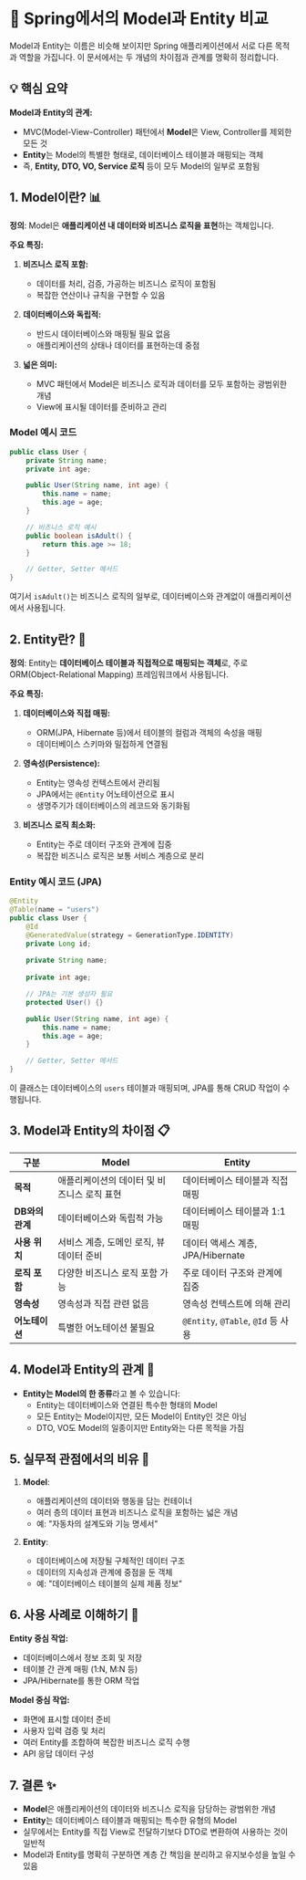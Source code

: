 # 🔄 Spring에서의 Model과 Entity 비교

Model과 Entity는 이름은 비슷해 보이지만 Spring 애플리케이션에서 서로 다른 목적과 역할을 가집니다. 이 문서에서는 두 개념의 차이점과 관계를 명확히 정리합니다.

## 💡 핵심 요약

**Model과 Entity의 관계:**
- MVC(Model-View-Controller) 패턴에서 **Model**은 View, Controller를 제외한 모든 것
- **Entity**는 Model의 특별한 형태로, 데이터베이스 테이블과 매핑되는 객체
- 즉, **Entity, DTO, VO, Service 로직** 등이 모두 Model의 일부로 포함됨

## 1. Model이란? 📊

**정의**: Model은 **애플리케이션 내 데이터와 비즈니스 로직을 표현**하는 객체입니다.

**주요 특징:**
1. **비즈니스 로직 포함:**
   - 데이터를 처리, 검증, 가공하는 비즈니스 로직이 포함됨
   - 복잡한 연산이나 규칙을 구현할 수 있음

2. **데이터베이스와 독립적:**
   - 반드시 데이터베이스와 매핑될 필요 없음
   - 애플리케이션의 상태나 데이터를 표현하는데 중점

3. **넓은 의미:**
   - MVC 패턴에서 Model은 비즈니스 로직과 데이터를 모두 포함하는 광범위한 개념
   - View에 표시될 데이터를 준비하고 관리

### Model 예시 코드

```java
public class User {
    private String name;
    private int age;

    public User(String name, int age) {
        this.name = name;
        this.age = age;
    }

    // 비즈니스 로직 예시
    public boolean isAdult() {
        return this.age >= 18;
    }

    // Getter, Setter 메서드
}
```

여기서 `isAdult()`는 비즈니스 로직의 일부로, 데이터베이스와 관계없이 애플리케이션에서 사용됩니다.

## 2. Entity란? 📁

**정의**: Entity는 **데이터베이스 테이블과 직접적으로 매핑되는 객체**로, 주로 ORM(Object-Relational Mapping) 프레임워크에서 사용됩니다.

**주요 특징:**
1. **데이터베이스와 직접 매핑:**
   - ORM(JPA, Hibernate 등)에서 테이블의 컬럼과 객체의 속성을 매핑
   - 데이터베이스 스키마와 밀접하게 연결됨

2. **영속성(Persistence):**
   - Entity는 영속성 컨텍스트에서 관리됨 
   - JPA에서는 `@Entity` 어노테이션으로 표시
   - 생명주기가 데이터베이스의 레코드와 동기화됨

3. **비즈니스 로직 최소화:**
   - Entity는 주로 데이터 구조와 관계에 집중
   - 복잡한 비즈니스 로직은 보통 서비스 계층으로 분리

### Entity 예시 코드 (JPA)

```java
@Entity
@Table(name = "users")
public class User {
    @Id
    @GeneratedValue(strategy = GenerationType.IDENTITY)
    private Long id;
    
    private String name;
    
    private int age;

    // JPA는 기본 생성자 필요
    protected User() {}

    public User(String name, int age) {
        this.name = name;
        this.age = age;
    }

    // Getter, Setter 메서드
}
```

이 클래스는 데이터베이스의 `users` 테이블과 매핑되며, JPA를 통해 CRUD 작업이 수행됩니다.

## 3. Model과 Entity의 차이점 📋

| **구분** | **Model** | **Entity** |
|---------|----------|------------|
| **목적** | 애플리케이션의 데이터 및 비즈니스 로직 표현 | 데이터베이스 테이블과 직접 매핑 |
| **DB와의 관계** | 데이터베이스와 독립적 가능 | 데이터베이스 테이블과 1:1 매핑 |
| **사용 위치** | 서비스 계층, 도메인 로직, 뷰 데이터 준비 | 데이터 액세스 계층, JPA/Hibernate |
| **로직 포함** | 다양한 비즈니스 로직 포함 가능 | 주로 데이터 구조와 관계에 집중 |
| **영속성** | 영속성과 직접 관련 없음 | 영속성 컨텍스트에 의해 관리 |
| **어노테이션** | 특별한 어노테이션 불필요 | `@Entity`, `@Table`, `@Id` 등 사용 |

## 4. Model과 Entity의 관계 🔄

- **Entity는 Model의 한 종류**라고 볼 수 있습니다:
  - Entity는 데이터베이스와 연결된 특수한 형태의 Model
  - 모든 Entity는 Model이지만, 모든 Model이 Entity인 것은 아님
  - DTO, VO도 Model의 일종이지만 Entity와는 다른 목적을 가짐

## 5. 실무적 관점에서의 비유 🚀

1. **Model**:
   - 애플리케이션의 데이터와 행동을 담는 컨테이너
   - 여러 층의 데이터 표현과 비즈니스 로직을 포함하는 넓은 개념
   - 예: "자동차의 설계도와 기능 명세서"

2. **Entity**:
   - 데이터베이스에 저장될 구체적인 데이터 구조
   - 데이터의 지속성과 관계에 중점을 둔 객체
   - 예: "데이터베이스 테이블의 실제 제품 정보"

## 6. 사용 사례로 이해하기 📱

**Entity 중심 작업:**
- 데이터베이스에서 정보 조회 및 저장
- 테이블 간 관계 매핑 (1:N, M:N 등)
- JPA/Hibernate를 통한 ORM 작업

**Model 중심 작업:**
- 화면에 표시할 데이터 준비
- 사용자 입력 검증 및 처리
- 여러 Entity를 조합하여 복잡한 비즈니스 로직 수행
- API 응답 데이터 구성

## 7. 결론 ✨

- **Model**은 애플리케이션의 데이터와 비즈니스 로직을 담당하는 광범위한 개념
- **Entity**는 데이터베이스 테이블과 매핑되는 특수한 유형의 Model
- 실무에서는 Entity를 직접 View로 전달하기보다 DTO로 변환하여 사용하는 것이 일반적
- Model과 Entity를 명확히 구분하면 계층 간 책임을 분리하고 유지보수성을 높일 수 있음